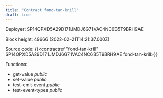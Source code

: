 ```yaml
---
title: "Contract fond-tan-krill"
draft: true
---
```

Deployer: SP14QPXD5A29D171JMDJ6G71VAC4NC6B5T9BRH9AE


 



Block height: 49666 (2022-02-21T14:21:37.000Z)

Source code: {{<contractref "fond-tan-krill" SP14QPXD5A29D171JMDJ6G71VAC4NC6B5T9BRH9AE fond-tan-krill>}}

Functions:

* get-value _public_
* set-value _public_
* test-emit-event _public_
* test-event-types _public_
